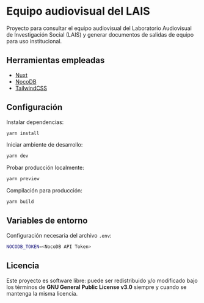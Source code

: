 # Equipo audiovisual del LAIS

Proyecto para consultar el equipo audiovisual del Laboratorio Audiovisual de Investigación Social (LAIS) y generar documentos de salidas de equipo para uso institucional.

## Herramientas empleadas

- [Nuxt](https://nuxt.com)
- [NocoDB](https://nocodb.com/)
- [TailwindCSS](https://tailwindcss.com/)

## Configuración

Instalar dependencias:

```bash
yarn install
```

Iniciar ambiente de desarrollo:

```bash
yarn dev
```
Probar producción localmente:

```bash
yarn preview
```

Compilación para producción:

```bash
yarn build
```

## Variables de entorno

Configuración necesaria del archivo `.env`:

```bash
NOCODB_TOKEN=<NocoDB API Token>
```

## Licencia
Este proyecto es software libre: puede ser redistribuido y/o modificado bajo los términos de **GNU General Public License v3.0** siempre y cuando se mantenga la misma licencia.